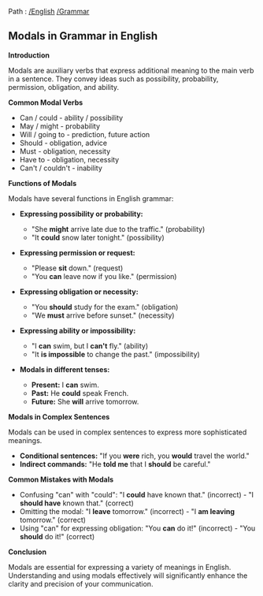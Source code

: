 Path : [/English](../../index.md) [/Grammar](../index.md)
## Modals in Grammar in English

**Introduction**

Modals are auxiliary verbs that express additional meaning to the main verb in a sentence. They convey ideas such as possibility, probability, permission, obligation, and ability. 

**Common Modal Verbs**

* Can / could - ability / possibility
* May / might - probability
* Will / going to - prediction, future action
* Should - obligation, advice
* Must - obligation, necessity
* Have to - obligation, necessity
* Can't / couldn't - inability

**Functions of Modals**

Modals have several functions in English grammar:

* **Expressing possibility or probability:**
    * "She **might** arrive late due to the traffic." (probability)
    * "It **could** snow later tonight." (possibility)


* **Expressing permission or request:**
    * "Please **sit** down." (request)
    * "You **can** leave now if you like." (permission)


* **Expressing obligation or necessity:**
    * "You **should** study for the exam." (obligation)
    * "We **must** arrive before sunset." (necessity)


* **Expressing ability or impossibility:**
    * "I **can** swim, but I **can't** fly." (ability)
    * "It **is impossible** to change the past." (impossibility)


* **Modals in different tenses:**

    * **Present:** I **can** swim.
    * **Past:** He **could** speak French.
    * **Future:** She **will** arrive tomorrow.


**Modals in Complex Sentences**

Modals can be used in complex sentences to express more sophisticated meanings. 

* **Conditional sentences:** "If you **were** rich, you **would** travel the world."
* **Indirect commands:** "He **told me** that I **should** be careful."

**Common Mistakes with Modals**

* Confusing "can" with "could": "I **could** have known that." (incorrect) - "I **should have** known that." (correct)
* Omitting the modal: "I **leave** tomorrow." (incorrect) - "I **am leaving** tomorrow." (correct)
* Using "can" for expressing obligation: "You **can** do it!" (incorrect) - "You **should** do it!" (correct)

**Conclusion**

Modals are essential for expressing a variety of meanings in English. Understanding and using modals effectively will significantly enhance the clarity and precision of your communication.
